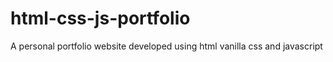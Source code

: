 # html-css-js-portfolio
A personal portfolio website developed using html vanilla css and javascript
